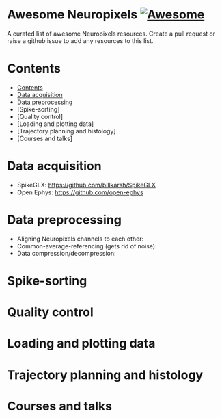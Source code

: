 # Awesome Neuropixels [![Awesome](https://cdn.rawgit.com/sindresorhus/awesome/d7305f38d29fed78fa85652e3a63e154dd8e8829/media/badge.svg)](https://github.com/sindresorhus/awesome)

A curated list of awesome Neuropixels resources. Create a pull request or raise a github issue to add any resources to this list. 

# Contents

<!-- START_TOC -->

* [Contents](#contents)
* [Data acquisition](#data_acquisition)
* [Data preprocessing](#data_preprocessing)
* [Spike-sorting]
* [Quality control]
* [Loading and plotting data]
* [Trajectory planning and histology]
* [Courses and talks]


<!-- END_TOC -->

# Data acquisition
- SpikeGLX: https://github.com/billkarsh/SpikeGLX 
- Open Ephys: https://github.com/open-ephys

# Data preprocessing
- Aligning Neuropixels channels to each other:
- Common-average-referencing (gets rid of noise):
- Data compression/decompression: 

# Spike-sorting 

# Quality control 

# Loading and plotting data

# Trajectory planning and histology

# Courses and talks 
